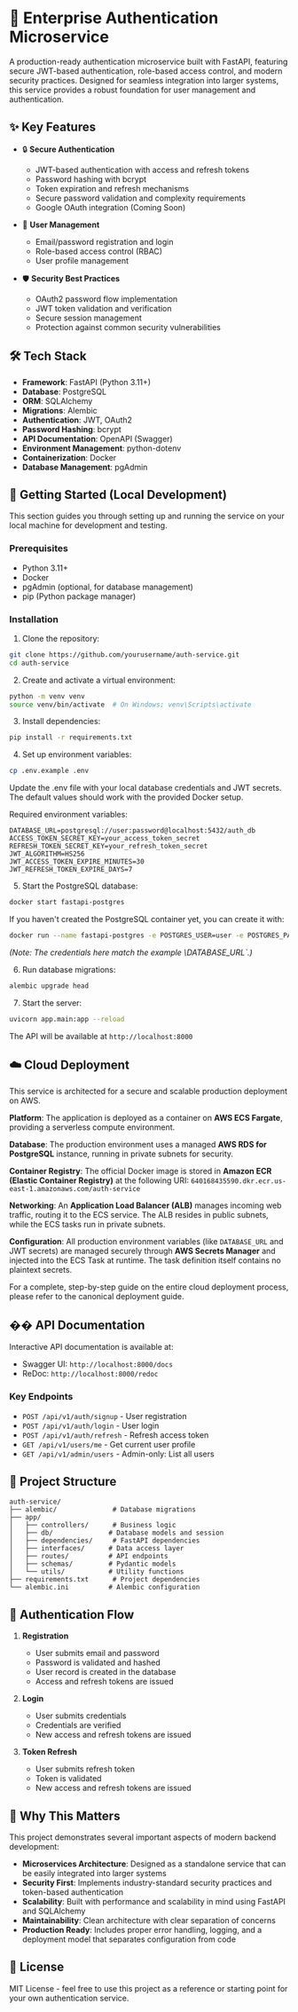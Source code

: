 # 🔐 Enterprise Authentication Microservice

A production-ready authentication microservice built with FastAPI, featuring secure JWT-based authentication, role-based access control, and modern security practices. Designed for seamless integration into larger systems, this service provides a robust foundation for user management and authentication.

## ✨ Key Features

- 🔒 **Secure Authentication**

  - JWT-based authentication with access and refresh tokens
  - Password hashing with bcrypt
  - Token expiration and refresh mechanisms
  - Secure password validation and complexity requirements
  - Google OAuth integration (Coming Soon)

- 👥 **User Management**

  - Email/password registration and login
  - Role-based access control (RBAC)
  - User profile management

- 🛡️ **Security Best Practices**
  - OAuth2 password flow implementation
  - JWT token validation and verification
  - Secure session management
  - Protection against common security vulnerabilities

## 🛠️ Tech Stack

- **Framework**: FastAPI (Python 3.11+)
- **Database**: PostgreSQL
- **ORM**: SQLAlchemy
- **Migrations**: Alembic
- **Authentication**: JWT, OAuth2
- **Password Hashing**: bcrypt
- **API Documentation**: OpenAPI (Swagger)
- **Environment Management**: python-dotenv
- **Containerization**: Docker
- **Database Management**: pgAdmin

## 🚀 Getting Started (Local Development)

This section guides you through setting up and running the service on your local machine for development and testing.

### Prerequisites

- Python 3.11+
- Docker
- pgAdmin (optional, for database management)
- pip (Python package manager)

### Installation

1. Clone the repository:

```bash
git clone https://github.com/yourusername/auth-service.git
cd auth-service
```

2. Create and activate a virtual environment:

```bash
python -m venv venv
source venv/bin/activate  # On Windows: venv\Scripts\activate
```

3. Install dependencies:

```bash
pip install -r requirements.txt
```

4. Set up environment variables:

```bash
cp .env.example .env
```

Update the .env file with your local database credentials and JWT secrets. The default values should work with the provided Docker setup.

Required environment variables:

```env
DATABASE_URL=postgresql://user:password@localhost:5432/auth_db
ACCESS_TOKEN_SECRET_KEY=your_access_token_secret
REFRESH_TOKEN_SECRET_KEY=your_refresh_token_secret
JWT_ALGORITHM=HS256
JWT_ACCESS_TOKEN_EXPIRE_MINUTES=30
JWT_REFRESH_TOKEN_EXPIRE_DAYS=7
```

5. Start the PostgreSQL database:

```bash
docker start fastapi-postgres
```

If you haven't created the PostgreSQL container yet, you can create it with:

```bash
docker run --name fastapi-postgres -e POSTGRES_USER=user -e POSTGRES_PASSWORD=password -e POSTGRES_DB=auth_db -p 5432:5432 -d postgres
```

_(Note: The credentials here match the example \DATABASE_URL`.)_

6. Run database migrations:

```bash
alembic upgrade head
```

7. Start the server:

```bash
uvicorn app.main:app --reload
```

The API will be available at `http://localhost:8000`

## ☁️ Cloud Deployment

This service is architected for a secure and scalable production deployment on AWS.

**Platform**: The application is deployed as a container on **AWS ECS Fargate**, providing a serverless compute environment.

**Database**: The production environment uses a managed **AWS RDS for PostgreSQL** instance, running in private subnets for security.

**Container Registry**: The official Docker image is stored in **Amazon ECR (Elastic Container Registry)** at the following URI:
`640168435590.dkr.ecr.us-east-1.amazonaws.com/auth-service`

**Networking**: An **Application Load Balancer (ALB)** manages incoming web traffic, routing it to the ECS service. The ALB resides in public subnets, while the ECS tasks run in private subnets.

**Configuration**: All production environment variables (like `DATABASE_URL` and JWT secrets) are managed securely through **AWS Secrets Manager** and injected into the ECS Task at runtime. The task definition itself contains no plaintext secrets.

For a complete, step-by-step guide on the entire cloud deployment process, please refer to the canonical deployment guide.

## �� API Documentation

Interactive API documentation is available at:

- Swagger UI: `http://localhost:8000/docs`
- ReDoc: `http://localhost:8000/redoc`

### Key Endpoints

- `POST /api/v1/auth/signup` - User registration
- `POST /api/v1/auth/login` - User login
- `POST /api/v1/auth/refresh` - Refresh access token
- `GET /api/v1/users/me` - Get current user profile
- `GET /api/v1/admin/users` - Admin-only: List all users

## 📁 Project Structure

```
auth-service/
├── alembic/              # Database migrations
├── app/
│   ├── controllers/      # Business logic
│   ├── db/              # Database models and session
│   ├── dependencies/     # FastAPI dependencies
│   ├── interfaces/      # Data access layer
│   ├── routes/          # API endpoints
│   ├── schemas/         # Pydantic models
│   └── utils/           # Utility functions
├── requirements.txt      # Project dependencies
└── alembic.ini          # Alembic configuration
```

## 🔐 Authentication Flow

1. **Registration**

   - User submits email and password
   - Password is validated and hashed
   - User record is created in the database
   - Access and refresh tokens are issued

2. **Login**

   - User submits credentials
   - Credentials are verified
   - New access and refresh tokens are issued

3. **Token Refresh**
   - User submits refresh token
   - Token is validated
   - New access and refresh tokens are issued

## 🎯 Why This Matters

This project demonstrates several important aspects of modern backend development:

- **Microservices Architecture**: Designed as a standalone service that can be easily integrated into larger systems
- **Security First**: Implements industry-standard security practices and token-based authentication
- **Scalability**: Built with performance and scalability in mind using FastAPI and SQLAlchemy
- **Maintainability**: Clean architecture with clear separation of concerns
- **Production Ready**: Includes proper error handling, logging, and a deployment model that separates configuration from code

## 📝 License

MIT License - feel free to use this project as a reference or starting point for your own authentication service.
